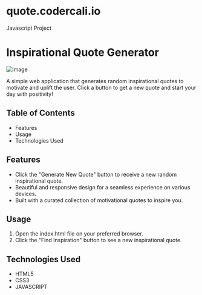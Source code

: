 # quote.codercali.io
Javascript Project
# Inspirational Quote Generator
![image](https://github.com/CoderCali/quote.codercali.io/assets/116227064/e01fa296-8e55-4eb4-8d6f-0cd377646a7b)

A simple web application that generates random inspirational quotes to motivate and uplift the user. Click a button to get a new quote and start your day with positivity!

## Table of Contents
- Features
- Usage
- Technologies Used



## Features
- Click the "Generate New Quote" button to receive a new random inspirational quote.
- Beautiful and responsive design for a seamless experience on various devices.
- Built with a curated collection of motivational quotes to inspire you.

## Usage
1. Open the index.html file on your preferred browser.
2. Click the "Find Inspiration" button to see a new inspirational quote.

## Technologies Used
- HTML5
- CSS3
- JAVASCRIPT
